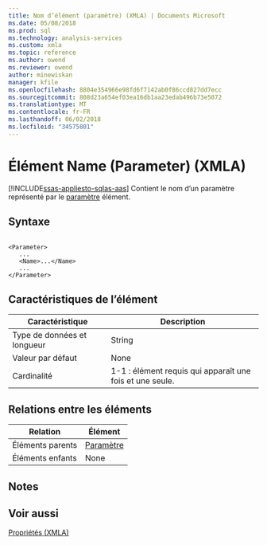 ```yaml
---
title: Nom d’élément (paramètre) (XMLA) | Documents Microsoft
ms.date: 05/08/2018
ms.prod: sql
ms.technology: analysis-services
ms.custom: xmla
ms.topic: reference
ms.author: owend
ms.reviewer: owend
author: minewiskan
manager: kfile
ms.openlocfilehash: 8804e354966e98fd6f7142ab0f86ccd827dd7ecc
ms.sourcegitcommit: 808d23a654ef03ea16db1aa23edab496b73e5072
ms.translationtype: MT
ms.contentlocale: fr-FR
ms.lasthandoff: 06/02/2018
ms.locfileid: "34575801"
---
```

# <a name="name-element-parameter-xmla"></a>Élément Name (Parameter) (XMLA)
[!INCLUDE[ssas-appliesto-sqlas-aas](../../../includes/ssas-appliesto-sqlas-aas.md)]
  Contient le nom d’un paramètre représenté par le [paramètre](../../../analysis-services/xmla/xml-elements-properties/parameter-element-xmla.md) élément.  
  
## <a name="syntax"></a>Syntaxe  
  
```  
  
<Parameter>  
   ...  
   <Name>...</Name>  
   ...  
</Parameter>  
```  
  
## <a name="element-characteristics"></a>Caractéristiques de l’élément  
  
|Caractéristique|Description|  
|--------------------|-----------------|  
|Type de données et longueur|String|  
|Valeur par défaut|None|  
|Cardinalité|1-1 : élément requis qui apparaît une fois et une seule.|  
  
## <a name="element-relationships"></a>Relations entre les éléments  
  
|Relation|Élément|  
|------------------|-------------|  
|Éléments parents|[Paramètre](../../../analysis-services/xmla/xml-elements-properties/parameter-element-xmla.md)|  
|Éléments enfants|None|  
  
## <a name="remarks"></a>Notes  
  
## <a name="see-also"></a>Voir aussi
 [Propriétés &#40;XMLA&#41;](../../../analysis-services/xmla/xml-elements-properties/xml-elements-properties.md)  
  
  
